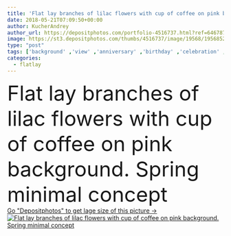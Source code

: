 ```yaml
---
title: 'Flat lay branches of lilac flowers with cup of coffee on pink background. Spring minimal concept'
date: 2018-05-21T07:09:50+00:00
author: KucherAndrey
author_url: https://depositphotos.com/portfolio-4516737.html?ref=64678756
image: https://st3.depositphotos.com/thumbs/4516737/image/19568/195685236/api_thumb_450.jpg?forcejpeg=true
type: "post"
tags: ['background' ,'view' ,'anniversary' ,'birthday' ,'celebration' ,'day' ,'decorative' ,'simplicity' ,'spring' ,'morning' ,'abstract' ,'plant' ,'up' ,'petal' ,'floral' ,'flower' ,'life' ,'pattern' ,'cup' ,'black' ,'coffee' ,'branch' ,'creativity' ,'card' ,'lilac' ,'pink' ,'pastel' ,'creative' ,'purple' ,'idea' ,'lay' ,'stylish' ,'romantic' ,'wedding' ,'mug' ,'flat' ,'lifestyle' ,'still' ,'template' ,'stilllife' ,'composition' ,'styled' ,'top' ,'layout' ,'congratulations' ,'above' ,'trend' ,'minimal' ,'minimalistic' ,'flatlay' ]
categories: 
  - flatlay
---
```

<div aling="center">
            <font size="60"> Flat lay branches of lilac flowers with cup of coffee on pink background. Spring minimal concept</font>   
</div>
<div>
    <a href='https://st3.depositphotos.com/thumbs/4516737/image/19568/195685236/api_thumb_450.jpg?forcejpeg=true?ref=64678756' target=_blank > Go "Depositphotos" to get lage size of this picture ->
        <img href='https://st3.depositphotos.com/thumbs/4516737/image/19568/195685236/api_thumb_450.jpg?forcejpeg=true?ref=64678756' src='https://st3.depositphotos.com/4516737/19568/i/950/depositphotos_195685236-stock-photo-flat-lay-branches-lilac-flowers.jpg?forcejpeg=true' alt='Flat lay branches of lilac flowers with cup of coffee on pink background. Spring minimal concept' >
    </a>
</div>

